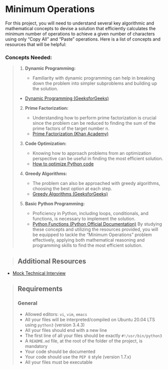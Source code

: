 # Minimum Operations
For this project, you will need to understand several key algorithmic and mathematical concepts to devise a solution that efficiently calculates the minimum number of operations to achieve a given number of characters using only “Copy All” and “Paste” operations. Here is a list of concepts and resources that will be helpful:

### Concepts Needed:
> 1. **Dynamic Programming:**
>
>    * Familiarity with dynamic programming can help in breaking down the problem into simpler subproblems and building up the solution.
 >   * [Dynamic Programming (GeeksforGeeks)](https://www.geeksforgeeks.org/dynamic-programming/)
> 2. **Prime Factorization:**
>
>    * Understanding how to perform prime factorization is crucial since the problem can be reduced to finding the sum of the prime factors of the target number n.
>    * [Prime Factorization (Khan Academy)](https://www.khanacademy.org/math/pre-algebra/pre-algebra-factors-multiples/pre-algebra-prime-factorization-prealg/v/prime-factorization)
> 3. **Code Optimization:**
>
>    * Knowing how to approach problems from an optimization perspective can be useful in finding the most efficient solution.
>    * [How to optimize Python code](https://stackify.com/how-to-optimize-python-code/)
> 4. **Greedy Algorithms:**
>
>    * The problem can also be approached with greedy algorithms, choosing the best option at each step.
>    * [Greedy Algorithms (GeeksforGeeks)](https://www.geeksforgeeks.org/greedy-algorithms/)
> 5. **Basic Python Programming:**
> 
>    * Proficiency in Python, including loops, conditionals, and functions, is necessary to implement the solution.
>    * [Python Functions (Python Official Documentation)](https://docs.python.org/3/tutorial/controlflow.html#defining-functions)
> By studying these concepts and utilizing the resources provided, you will be equipped to tackle the “Minimum Operations” problem effectively, applying both mathematical reasoning and programming skills to find the most efficient solution.

> ## Additional Resources
* [Mock Technical Interview](https://www.youtube.com/watch?feature=shared&v=h4i4kjwncoU)
> ## Requirements
> ### General
> * Allowed editors: `vi`, `vim`, `emacs`
> * All your files will be interpreted/compiled on Ubuntu 20.04 LTS using `python3` (version 3.4.3)
> * All your files should end with a new line
> * The first line of all your files should be exactly `#!/usr/bin/python3`
> * A `README.md` file, at the root of the folder of the project, is mandatory
> * Your code should be documented
> * Your code should use the `PEP 8` style (version 1.7.x)
> * All your files must be executable
